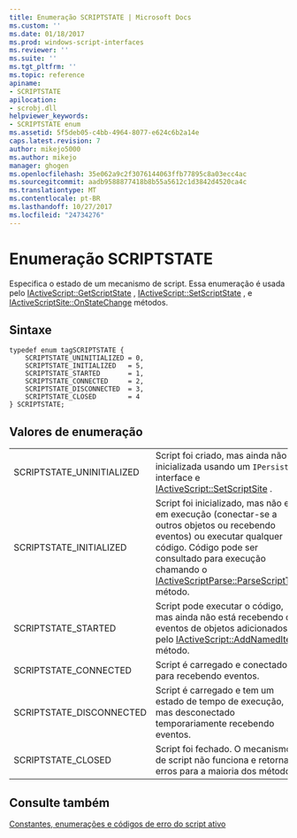 ```yaml
---
title: Enumeração SCRIPTSTATE | Microsoft Docs
ms.custom: ''
ms.date: 01/18/2017
ms.prod: windows-script-interfaces
ms.reviewer: ''
ms.suite: ''
ms.tgt_pltfrm: ''
ms.topic: reference
apiname:
- SCRIPTSTATE
apilocation:
- scrobj.dll
helpviewer_keywords:
- SCRIPTSTATE enum
ms.assetid: 5f5deb05-c4bb-4964-8077-e624c6b2a14e
caps.latest.revision: 7
author: mikejo5000
ms.author: mikejo
manager: ghogen
ms.openlocfilehash: 35e062a9c2f3076144063ffb77895c8a03ecc4ac
ms.sourcegitcommit: aadb9588877418b8b55a5612c1d3842d4520ca4c
ms.translationtype: MT
ms.contentlocale: pt-BR
ms.lasthandoff: 10/27/2017
ms.locfileid: "24734276"
---
```

# <a name="scriptstate-enumeration"></a>Enumeração SCRIPTSTATE
Especifica o estado de um mecanismo de script. Essa enumeração é usada pelo [IActiveScript::GetScriptState](../../winscript/reference/iactivescript-getscriptstate.md) , [IActiveScript::SetScriptState](../../winscript/reference/iactivescript-setscriptstate.md) , e [IActiveScriptSite::OnStateChange](../../winscript/reference/iactivescriptsite-onstatechange.md) métodos.  
  
## <a name="syntax"></a>Sintaxe  
  
```  
typedef enum tagSCRIPTSTATE {  
    SCRIPTSTATE_UNINITIALIZED = 0,  
    SCRIPTSTATE_INITIALIZED   = 5,  
    SCRIPTSTATE_STARTED       = 1,  
    SCRIPTSTATE_CONNECTED     = 2,  
    SCRIPTSTATE_DISCONNECTED  = 3,  
    SCRIPTSTATE_CLOSED        = 4  
} SCRIPTSTATE;  
```  
  
## <a name="enumeration-values"></a>Valores de enumeração  
  
|||  
|-|-|  
|SCRIPTSTATE_UNINITIALIZED|Script foi criado, mas ainda não foi inicializada usando um `IPersist*` interface e [IActiveScript::SetScriptSite](../../winscript/reference/iactivescript-setscriptsite.md) .|  
|SCRIPTSTATE_INITIALIZED|Script foi inicializado, mas não está em execução (conectar-se a outros objetos ou recebendo eventos) ou executar qualquer código. Código pode ser consultado para execução chamando o [IActiveScriptParse::ParseScriptText](../../winscript/reference/iactivescriptparse-parsescripttext.md) método.|  
|SCRIPTSTATE_STARTED|Script pode executar o código, mas ainda não está recebendo os eventos de objetos adicionados pelo [IActiveScript::AddNamedItem](../../winscript/reference/iactivescript-addnameditem.md) método.|  
|SCRIPTSTATE_CONNECTED|Script é carregado e conectado para recebendo eventos.|  
|SCRIPTSTATE_DISCONNECTED|Script é carregado e tem um estado de tempo de execução, mas desconectado temporariamente recebendo eventos.|  
|SCRIPTSTATE_CLOSED|Script foi fechado. O mecanismo de script não funciona e retorna erros para a maioria dos métodos.|  
  
## <a name="see-also"></a>Consulte também  
 [Constantes, enumerações e códigos de erro do script ativo](../../winscript/reference/active-script-constants-enumerations-and-error-codes.md)
